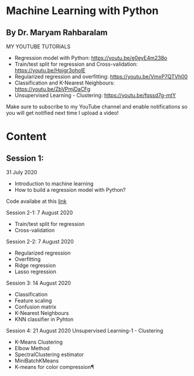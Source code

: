 # Machine Learning with Python
## By Dr. Maryam Rahbaralam
MY YOUTUBE TUTORIALS
- Regression model with Python: https://youtu.be/e0eyE4m238o
- Train/test split for regression and Cross-validation: https://youtu.be/Hpjgr3oholE
- Regularized regression and overfitting: https://youtu.be/VmxP7QTVh00
- Classification and K-Nearest Neighbours: https://youtu.be/ZbVPmjDaCFg
- Unsupervised Learning - Clustering: https://youtu.be/fqssd7g-mtY

Make sure to subscribe to my YouTube channel and enable notifications so you will get notified next time I upload a video!

# Content #
## Session 1: ##
31 July 2020
 - Introduction to machine learning
 - How to build a regression model with Python?
 
 Code availabe at this [link](Ml_S1_31July2020.ipynb)

Session 2-1: 
7 August 2020
- Train/test split for regression
- Cross-validation

Session 2-2: 
7 August 2020
- Regularized regression
- Overfitting
- Ridge regression
- Lasso regression

Session 3: 
14 August 2020
- Classification
- Feature scaling
- Confusion matrix
- K-Nearest Neighbours
- KNN classifier in Pyhton

Session 4: 
21 August 2020
Unsupervised Learning-1 - Clustering 
- K-Means Clustering
- Elbow Method
- SpectralClustering estimator
- MiniBatchKMeans
- K-means for color compression¶
